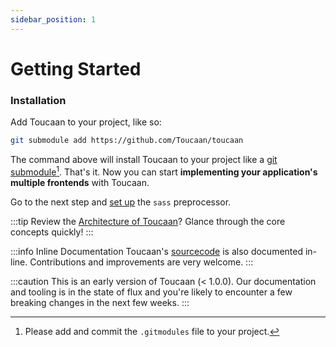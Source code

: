 ```yaml
---
sidebar_position: 1
---
```


# Getting Started

### Installation

Add Toucaan to your project, like so: 



```bash title="in/your/project/at/root/"
git submodule add https://github.com/Toucaan/toucaan
```

The command above will install Toucaan to your project like a [git submodule](https://git-scm.com/book/en/v2/Git-Tools-Submodules)[^1]. That's it.
Now you can start **implementing your application's multiple frontends** with Toucaan.

Go to the next step and [set up](./preprocessor) the `sass` preprocessor.


:::tip 
Review the [Architecture of Toucaan](core-concepts/architecture)? Glance through the core concepts quickly!
:::

:::info Inline Documentation
Toucaan's [sourcecode](https://github.com/Toucaan/toucaan) is also documented in-line. Contributions and improvements are very welcome.
:::

:::caution
This is an early version of Toucaan (< 1.0.0). Our documentation and tooling is in the state of flux and you're likely to encounter a few breaking changes in the next few weeks. 
:::

[^1]: Please add and commit the `.gitmodules` file to your project.
